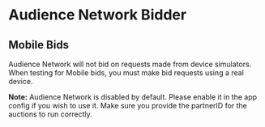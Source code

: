 # Audience Network Bidder

## Mobile Bids

Audience Network will not bid on requests made from device simulators.
When testing for Mobile bids, you must make bid requests using a real device.

**Note:** Audience Network is disabled by default. Please enable it in the app config if you wish to use it. Make sure you provide the partnerID for the auctions to run correctly.